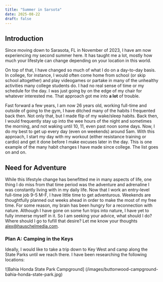 ```yaml
---
title: "Summer in Sarsota"
date: 2025-08-22
draft: false
---
```


## Introduction

Since moving down to Sarasota, FL in November of 2023, I have am now experiencing my second summer here. It has taught me a lot, mostly how much your lifestyle can change depending on your location in this world.

On top of that, I have changed so much of what I do on a day-to-day basis. In college, for instance, I would often come home from school (or skip school altogether) and play videogames or partake in many of the unhealthy activities many college students do. I had no real sense of time or my schedule for the day. I was just going by on the edge of my chair for whatever interested me. That approach got me into **a lot** of trouble.

Fast forward a few years, I am now 26 years old, working full-time and outside of going to the gym, I have ditched many of the habits I frequented back then. Not only that, but I made flip of my wake/sleep habits. Back then, I would frequently stay up into the wee hours of the night and sometimes the morning, and not waking until 10, 11, even past noon some days. Now, I do my best to get up every day (even on weekends) around 5am. With this approach, I start my day with my workout (either resistance training or cardio) and get it done before I make excuses later in the day. This is one example of the many habit changes I have made since college. The list goes on and on.

## Need for Adventure

While this lifestyle change has benefitted me in many aspects of life, one thing I do miss from that time period was the adventure and adrenaline I was constantly living with in my daily life. Now that I work an entry-level full-time job 9-5 M-F, I have little time to get adventurous. Weekends are thoughtfully planned out weeks ahead in order to make the most of my free time. For some reason, my brain has been hungry for a reconnection with nature. Although I have gone on some fun trips into nature, I have yet to fully immerse myself in it. So I am seeking your advice, what should I do? Where should I go to fufill that desire? Let me know your thoughts [alex@hauschelmedia.com](mailto:alex@hauschelmedia.com).

### Plan A: Camping in the Keys

Ideally, I would like to take a trip down to Key West and camp along the State Parks until we reach there. I have been researching the following locations:

![Bahia Honda State Park Campground] (/images/buttonwood-campground-bahia-honda-state-park.jpg)